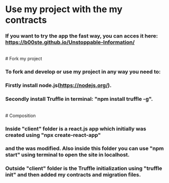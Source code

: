 # Use my project with the my contracts

### If you want to try the app the fast way, you can acces it here: https://b00ste.github.io/Unstoppable-Information/
<br />
# Fork my project

### To fork and develop or use my project in any way you need to:
### Firstly install node.js(https://nodejs.org/).
### Secondly install Truffle in terminal: "npm install truffle -g".
<br />
# Composition

### Inside "client" folder is a react.js app which initially was created using "npx create-react-app"
### and the was modified. Also inside this folder you can use "npm start" using terminal to open the site in localhost.

### Outside "client" folder is the Truffle initialization using "truffle init" and then added my contracts and migration files.
